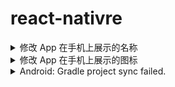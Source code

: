 # react-nativre

<details>
<summary>修改 App 在手机上展示的名称</summary>

### Android

修改 `android/app/src/main/res/values/strings.xml` 配置

```xml
<resources>
  <string name="app_name">这里填写名称</string>
</resources>
```

### iOS

修改 `ios/AneConfigure/Info.plist` 配置

```xml
<key>CFBundleDisplayName</key>
<string>这里填写名称</string>
```

</details>

<details>
<summary>修改 App 在手机上展示的图标</summary>

### Android

修改替换 `android/app/src/main/res/mipmap-(*)` 下面的图标

图标分为 方形图标(`ic_launcher.png`) 和 圆形图标(`ic_launcher_round.png`)

### iOS

修改 `ios/AneConfigure/Images.xcassets/AppIcon.appiconset/Contents.json` 配置，及修改配置目录 `ios/AneConfigure/Images.xcassets/AppIcon.appiconset` 下的图标文件。

通过 xcode 下图拖拽更换图标更方便。

![image](https://user-images.githubusercontent.com/1680273/70401053-f8b8c100-1a68-11ea-845b-e28e22d5cf10.png)

</details>

<details>
<summary>Android: Gradle project sync failed.</summary>

在 Android Gradle 同步失败，导致项目无法启动，只需重新同步 Gradle 即可(可能需要翻墙)，方法如下图。

![image](https://user-images.githubusercontent.com/1680273/70401827-2ce1b100-1a6c-11ea-9ec0-7fe3e203ce48.png)

</details>
